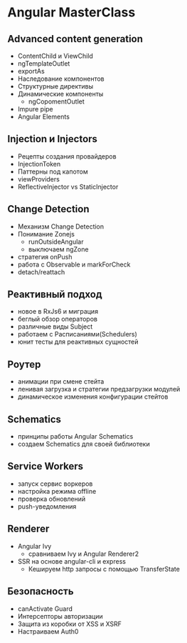 # Angular MasterClass

## Advanced content generation
- ContentChild и ViewChild
- ngTemplateOutlet
- exportAs
- Наследование компонентов
- Структурные директивы
- Динамические компоненты
    - ngCopomentOutlet
- Impure pipe
- Angular Elements

## Injection и Injectors
- Рецепты создания провайдеров
- InjectionToken
- Паттерны под капотом
- viewProviders
- ReflectiveInjector vs StaticInjector

## Change Detection
- Механизм Change Detection
- Понимание Zonejs
    - runOutsideAngular
    - выключаем ngZone
- стратегия onPush
- работа с Observable и markForCheck
- detach/reattach

## Реактивный подход
- новое в RxJs6 и миграция
- беглый обзор операторов
- различные виды Subject
- работаем с Расписаниями(Schedulers)
- юнит тесты для реактивных сущностей

## Роутер
- анимации при смене стейта
- ленивая загрузка и стратегии предзагрузки модулей
- динамическое изменения конфигурации стейтов

## Schematics
- принципы работы Angular Schematics
- создаем Schematics для своей библиотеки

## Service Workers
- запуск сервис воркеров
- настройка режима offline
- проверка обновлений
- push-уведомления

## Renderer
- Angular Ivy
    - сравниваем Ivy и Angular Renderer2
- SSR на основе angular-cli и express
    - Кешируем http запросы с помощью TransferState

## Безопасность
- canActivate Guard
- Интерсепторы авторизации
- Защита из коробки от XSS и XSRF
- Настраиваем Auth0
